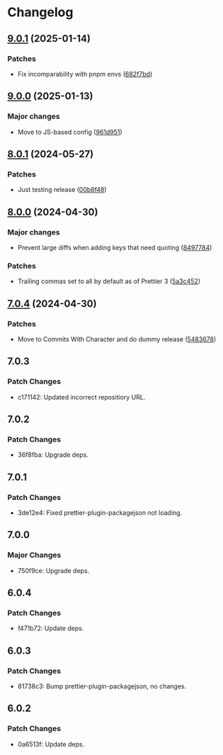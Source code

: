 # Changelog

## [9.0.1](https://github.com/will-stone/prettier-config/compare/v9.0.0...v9.0.1) (2025-01-14)

### Patches

- Fix incomparability with pnpm envs
  ([682f7bd](https://github.com/will-stone/prettier-config/commit/682f7bd93eb077c8d98ab1ce202e3e60ae7a4fb4))

## [9.0.0](https://github.com/will-stone/prettier-config/compare/v8.0.1...v9.0.0) (2025-01-13)

### Major changes

- Move to JS-based config
  ([961d951](https://github.com/will-stone/prettier-config/commit/961d951e13c0ffc82a67646745a7231694565014))

## [8.0.1](https://github.com/will-stone/prettier-config/compare/v8.0.0...v8.0.1) (2024-05-27)

### Patches

- Just testing release
  ([00b8f48](https://github.com/will-stone/prettier-config/commit/00b8f48db09668d9e0ba1d68164f54d27008c183))

## [8.0.0](https://github.com/will-stone/prettier-config/compare/v7.0.4...v8.0.0) (2024-04-30)

### Major changes

- Prevent large diffs when adding keys that need quoting
  ([8497784](https://github.com/will-stone/prettier-config/commit/849778494cddafb5d6efff0555ba35b969647aee))

### Patches

- Trailing commas set to all by default as of Prettier 3
  ([5a3c452](https://github.com/will-stone/prettier-config/commit/5a3c452d5087a34b10587e4387027abf873e8796))

## [7.0.4](https://github.com/will-stone/prettier-config/compare/v7.0.3...v7.0.4) (2024-04-30)

### Patches

- Move to Commits With Character and do dummy release
  ([5483678](https://github.com/will-stone/prettier-config/commit/5483678f455063819a15e96633393b2a5d564976))

## 7.0.3

### Patch Changes

- c171142: Updated incorrect repositiory URL.

## 7.0.2

### Patch Changes

- 36f8fba: Upgrade deps.

## 7.0.1

### Patch Changes

- 3de12e4: Fixed prettier-plugin-packagejson not loading.

## 7.0.0

### Major Changes

- 750f9ce: Upgrade deps.

## 6.0.4

### Patch Changes

- f471b72: Update deps.

## 6.0.3

### Patch Changes

- 81738c3: Bump prettier-plugin-packagejson, no changes.

## 6.0.2

### Patch Changes

- 0a6513f: Update deps.
